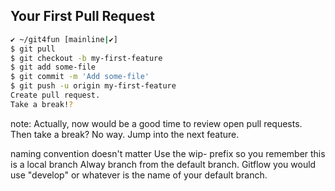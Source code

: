 ##  Your First Pull Request

```bash
✔ ~/git4fun [mainline|✔]
$ git pull
$ git checkout -b my-first-feature
$ git add some-file
$ git commit -m 'Add some-file'
$ git push -u origin my-first-feature
Create pull request.
Take a break!?
```

note:
Actually, now would be a good time to review open pull requests.
Then take a break? No way. Jump into the next feature.

naming convention doesn't matter
Use the wip- prefix so you remember this is a local branch
Alway branch from the default branch.
Gitflow you would use "develop" or whatever is the name of your default branch.
